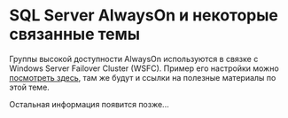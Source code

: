 # SQL Server AlwaysOn и некоторые связанные темы

Группы высокой доступности AlwaysOn используются в связке с Windows Server Failover Cluster (WSFC). Пример его настройки можно [посмотреть здесь](Windows%20Server%20Failover%20Cluster), там же будут и ссылки на полезные материалы по этой теме.

Остальная информация появится позже...